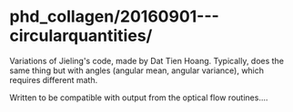 # phd_collagen/20160901---circularquantities/

Variations of Jieling's code, made by Dat Tien Hoang. Typically, does the same thing but
with angles (angular mean, angular variance), which requires different math.

Written to be compatible with output from the optical flow routines....
